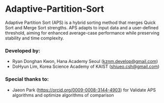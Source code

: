 # Adaptive-Partition-Sort

Adaptive Partition Sort (APS) is a hybrid sorting method that merges Quick Sort and Merge Sort strengths. APS adapts to
input data and a user-defined threshold, aiming for enhanced average-case performance while preserving stability and
time complexity.

### Developed by:

- Ryan Donghan Kwon, Hana Academy Seoul (kznm.develop@gmail.com)
- DoHyun Lim, Korea Science Academy of KAIST (shiueo.csh@gmail.com)

### Special thanks to:

- Jaeon Park (https://orcid.org/0009-0008-3144-4903) for Validate APS algorithms and optimize
  algorithms of comparison

